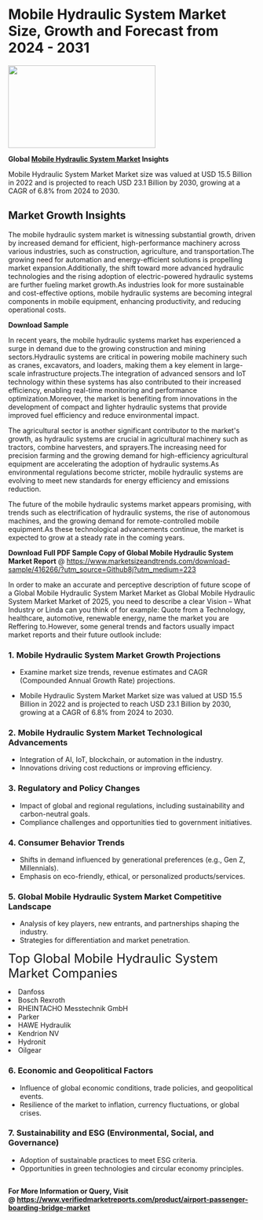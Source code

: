 <H1>Mobile Hydraulic System Market Size, Growth and Forecast from 2024 - 2031</H1><img class="aligncenter size-medium wp-image-584254" src="https://thirdeyenews.in/wp-content/uploads/2024/09/Global-Market-Research-300x168.jpeg" alt="" width="300" height="168" /><p><strong>Global&nbsp;<a href="https://www.marketsizeandtrends.com/download-sample/416266/?utm_source=Github8j?utm_medium=223">Mobile Hydraulic System Market</a> Insights</strong></p><p>Mobile Hydraulic System Market Market size was valued at USD 15.5 Billion in 2022 and is projected to reach USD 23.1 Billion by 2030, growing at a CAGR of 6.8% from 2024 to 2030.</p><p><h2>Market Growth Insights</h2> <p>The mobile hydraulic system market is witnessing substantial growth, driven by increased demand for efficient, high-performance machinery across various industries, such as construction, agriculture, and transportation.The growing need for automation and energy-efficient solutions is propelling market expansion.Additionally, the shift toward more advanced hydraulic technologies and the rising adoption of electric-powered hydraulic systems are further fueling market growth.As industries look for more sustainable and cost-effective options, mobile hydraulic systems are becoming integral components in mobile equipment, enhancing productivity, and reducing operational costs.</p> <p><strong>Download Sample</strong></p> <p>In recent years, the mobile hydraulic systems market has experienced a surge in demand due to the growing construction and mining sectors.Hydraulic systems are critical in powering mobile machinery such as cranes, excavators, and loaders, making them a key element in large-scale infrastructure projects.The integration of advanced sensors and IoT technology within these systems has also contributed to their increased efficiency, enabling real-time monitoring and performance optimization.Moreover, the market is benefiting from innovations in the development of compact and lighter hydraulic systems that provide improved fuel efficiency and reduce environmental impact.</p> <p>The agricultural sector is another significant contributor to the market's growth, as hydraulic systems are crucial in agricultural machinery such as tractors, combine harvesters, and sprayers.The increasing need for precision farming and the growing demand for high-efficiency agricultural equipment are accelerating the adoption of hydraulic systems.As environmental regulations become stricter, mobile hydraulic systems are evolving to meet new standards for energy efficiency and emissions reduction.</p> <p>The future of the mobile hydraulic systems market appears promising, with trends such as electrification of hydraulic systems, the rise of autonomous machines, and the growing demand for remote-controlled mobile equipment.As these technological advancements continue, the market is expected to grow at a steady rate in the coming years.</p> <p><span class=""><strong>Download Full PDF Sample Copy of Global Mobile Hydraulic System Market Report</strong> @ <a href="https://www.marketsizeandtrends.com/download-sample/416266/?utm_source=Github8j?utm_medium=223" target="_blank">https://www.marketsizeandtrends.com/download-sample/416266/?utm_source=Github8j?utm_medium=223</a></span></p><p>In order to make an accurate and perceptive description of future scope of a Global&nbsp;Mobile Hydraulic System Market Market as Global&nbsp;Mobile Hydraulic System Market Market of 2025, you need to describe a clear Vision &ndash; What Industry or Linda can you think of for example: Quote from a Technology, healthcare, automotive, renewable energy, name the market you are Reffering to.However, some general trends and factors usually impact market reports and their future outlook include:</p><h3>1.&nbsp;<strong>Mobile Hydraulic System Market Growth Projections</strong></h3><ul><li>Examine market size trends, revenue estimates and CAGR (Compounded Annual Growth Rate) projections.</li><li><p>Mobile Hydraulic System Market Market size was valued at USD 15.5 Billion in 2022 and is projected to reach USD 23.1 Billion by 2030, growing at a CAGR of 6.8% from 2024 to 2030.</p></li></ul><h3>2.&nbsp;<strong>Mobile Hydraulic System Market Technological Advancements</strong></h3><ul><li>Integration of AI, IoT, blockchain, or automation in the industry.</li><li>Innovations driving cost reductions or improving efficiency.</li></ul><h3>3.&nbsp;<strong>Regulatory and Policy Changes</strong></h3><ul><li>Impact of global and regional regulations, including sustainability and carbon-neutral goals.</li><li>Compliance challenges and opportunities tied to government initiatives.</li></ul><h3>4.&nbsp;<strong>Consumer Behavior Trends</strong></h3><ul><li>Shifts in demand influenced by generational preferences (e.g., Gen Z, Millennials).</li><li>Emphasis on eco-friendly, ethical, or personalized products/services.</li></ul><h3>5.&nbsp;<strong>Global Mobile Hydraulic System Market Competitive Landscape</strong></h3><ul><li>Analysis of key players, new entrants, and partnerships shaping the industry.</li><li>Strategies for differentiation and market penetration.</li></ul><p data-pm-slice="1 1 []"><span style="color: inherit; font-family: inherit; font-size: 25px;">Top Global Mobile Hydraulic System Market Companies</span></p><div class="" data-test-id=""><p><li>Danfoss</li><li> Bosch Rexroth</li><li> RHEINTACHO Messtechnik GmbH</li><li> Parker</li><li> HAWE Hydraulik</li><li> Kendrion NV</li><li> Hydronit</li><li> Oilgear</li></p></div><h3>6.&nbsp;<strong>Economic and Geopolitical Factors</strong></h3><ul><li>Influence of global economic conditions, trade policies, and geopolitical events.</li><li>Resilience of the market to inflation, currency fluctuations, or global crises.</li></ul><h3>7.&nbsp;<strong>Sustainability and ESG (Environmental, Social, and Governance)</strong></h3><ul><li>Adoption of sustainable practices to meet ESG criteria.</li><li>Opportunities in green technologies and circular economy principles.</li></ul><h2><strong style="font-size: 14px;">For More Information or Query, Visit @&nbsp;</strong><a style="background-color: #ffffff; font-size: 14px;" href="https://www.marketsizeandtrends.com/report/mobile-hydraulic-system-market/" target="_blank">https://www.verifiedmarketreports.com/product/airport-passenger-boarding-bridge-market</a></h2>